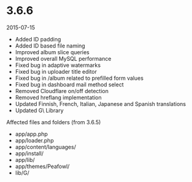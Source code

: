 # 3.6.6

2015-07-15

- Added ID padding
- Added ID based file naming
- Improved album slice queries
- Improved overall MySQL performance
- Fixed bug in adaptive watermarks
- Fixed bug in uploader title editor
- Fixed bug in /album related to prefilled form values
- Fixed bug in dashboard mail method select
- Removed Cloudflare on/off detection
- Removed hreflang implementation
- Updated Finnish, French, Italian, Japanese and Spanish translations
- Updated G\ Library

Affected files and folders (from 3.6.5)

- app/app.php
- app/loader.php
- app/content/languages/
- app/install/
- app/lib/
- app/themes/Peafowl/
- lib/G/
